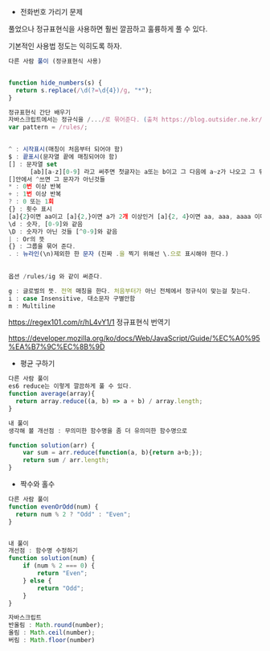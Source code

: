 - 전화번호 가리기 문제

풀었으나 정규표현식을 사용하면 훨씬 깔끔하고 훌륭하게 풀 수 있다.

기본적인 사용법 정도는 익히도록 하자. 

```javascript
다른 사람 풀이 (정규표현식 사용)


function hide_numbers(s) {
  return s.replace(/\d(?=\d{4})/g, "*");
}

정규표현식 간단 배우기
자바스크립트에서는 정규식을 /.../로 묶어준다. (출처 https://blog.outsider.ne.kr/141)
var pattern = /rules/;

                             
^ : 시작표시(매칭이 처음부터 되어야 함)
$ : 끝표시(문자열 끝에 매칭되어야 함)
[] : 문자열 set
      [ab][a-z][0-9] 라고 써주면 첫글자는 a또는 b이고 그 다음에 a~z가 나오고 그 뒤에 0~9가 나온다는 뜻..
[]안에서 ^쓰면 그 문자가 아닌것들
* : 0번 이상 반복
+ : 1번 이상 반복
? : 0 또는 1회
{} : 횟수 표시
[a]{2}이면 aa이고 [a]{2,}이면 a가 2개 이상인거 [a]{2, 4}이면 aa, aaa, aaaa 이다.
\d : 숫자, [0-9]와 같음
\D : 숫자가 아닌 것들 [^0-9]와 같음
| : Or의 뜻
{} : 그룹을 묶어 준다.
. : 뉴라인(\n)제외한 한 문자 (진짜 .을 찍기 위해선 \.으로 표시해야 한다.)
               
                             
옵션 /rules/ig 와 같이 써준다.

g : 글로벌의 뜻. 전역 매칭을 한다. 처음부터가 아닌 전체에서 정규식이 맞는걸 찾는다. 
i : case Insensitive, 대소문자 구별안함
m : Multiline
```

https://regex101.com/r/hL4vY1/1 정규표현식 번역기

https://developer.mozilla.org/ko/docs/Web/JavaScript/Guide/%EC%A0%95%EA%B7%9C%EC%8B%9D



- 평균 구하기

```javascript
다른 사람 풀이
es6 reduce는 이렇게 깔끔하게 풀 수 있다.
function average(array){
  return array.reduce((a, b) => a + b) / array.length;
}

내 풀이
생각해 볼 개선점 : 무의미한 함수명을 좀 더 유의미한 함수명으로

function solution(arr) {
    var sum = arr.reduce(function(a, b){return a+b;});    
    return sum / arr.length;
}
```



- 짝수와 홀수

```javascript
다른 사람 풀이
function evenOrOdd(num) {
  return num % 2 ? "Odd" : "Even";
}


내 풀이 
개선점 : 함수명 수정하기
function solution(num) {
    if (num % 2 === 0) {
        return "Even";
    } else {
        return "Odd";
    }
}

```



```javascript
자바스크립트 
반올림 : Math.round(number);
올림 : Math.ceil(number);
버림 : Math.floor(number)

```

